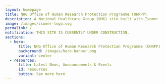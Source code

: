 ```yaml
---
layout: homepage
title: NHG Office of Human Research Protection Programme (OHRPP)
description: A National Healthcare Group (NHG) site built with Isomer
image: /images/isomer-logo.svg
permalink: /
notification: THIS SITE IS CURRENTLY UNDER CONSTRUCTION.
sections:
  - hero:
      title: NHG Office of Human Research Protection Programme (OHRPP)
      background: /images/hero-banner.png
      variant: center
  - resources:
      title: Latest News, Announcements & Events
      id: resources
      button: See more here
---
```

